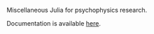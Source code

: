 Miscellaneous Julia for psychophysics research.

Documentation is available [here](http://samcarcagno.altervista.org/Psychophysics/site/index.html).